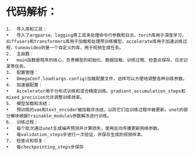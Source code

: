 # 代码解析：
	1.	导入库和工具：
	•	导入了argparse、logging等工具来处理命令行参数和日志，torch库用于深度学习，diffusers和transformers库用于加载和处理预训练模型，accelerate库用于加速训练过程，tuneavideo则是一个自定义的库，用于视频生成任务。
	2.	主函数：
	•	main函数是程序的核心，负责模型的初始化、数据加载、训练过程、检查点保存、日志记录等任务。
	3.	配置管理：
	•	OmegaConf.load(args.config)加载配置文件，这样可以方便地调整各种训练参数。
	4.	加速器配置：
	•	Accelerator用于分布式训练和混合精度训练。gradient_accumulation_steps和mixed_precision允许调整训练效率。
	5.	模型加载和冻结：
	•	预训练的vae和text_encoder被加载并冻结，以防它们在训练过程中被更新。unet的部分模块根据trainable_modules参数解冻进行训练。
	6.	训练过程：
	•	每个批次通过unet生成噪声预测并计算损失，使用反向传播更新网络参数。
	•	每validation_steps步进行一次验证，并保存生成的视频样本。
	7.	检查点和恢复：
	•	每checkpointing_steps步保存